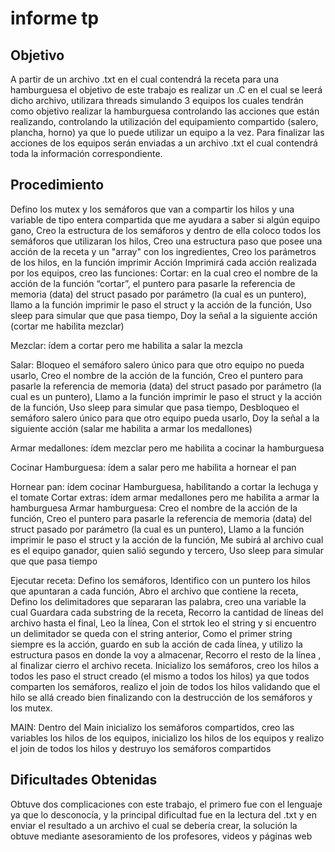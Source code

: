 <!DOCTYPE html>
<html lang="es">
<head>
    <h1>informe tp</h1>
</head>
<body>
<h2>Objetivo</h2>
<p>A partir de un archivo .txt en el cual contendrá la receta para una hamburguesa el objetivo
de este trabajo es realizar un .C en el cual se leerá dicho archivo, utilizara threads
simulando 3 equipos los cuales tendrán como objetivo realizar la hamburguesa
controlando las acciones que están realizando, controlando la utilización del
equipamiento compartido (salero, plancha, horno) ya que lo puede utilizar un equipo a la
vez. Para finalizar las acciones de los equipos serán enviadas a un archivo .txt el cual
contendrá toda la información correspondiente.</p>
<h2>Procedimiento</h2>
<p>Defino los mutex y los semáforos que van a compartir los hilos y una variable de tipo
entera compartida que me ayudara a saber si algún equipo gano, Creo la estructura de los
semáforos y dentro de ella coloco todos los semáforos que utilizaran los hilos, Creo una
estructura paso que posee una acción de la receta y un "array" con los ingredientes, Creo
los parámetros de los hilos, en la función imprimir Acción Imprimirá cada acción realizada
por los equipos, creo las funciones:
Cortar: en la cual creo el nombre de la acción de la función “cortar”, el puntero para
pasarle la referencia de memoria (data) del struct pasado por parámetro (la cual es un
puntero), llamo a la función imprimir le paso el struct y la acción de la función, Uso sleep
para simular que que pasa tiempo, Doy la señal a la siguiente acción (cortar me habilita
mezclar)</p>

<p>Mezclar: ídem a cortar pero me habilita a salar la mezcla

Salar: Bloqueo el semáforo salero único para que otro equipo no pueda usarlo, Creo el
nombre de la acción de la función, Creo el puntero para pasarle la referencia de memoria
(data) del struct pasado por parámetro (la cual es un puntero), Llamo a la función imprimir
le paso el struct y la acción de la función, Uso sleep para simular que pasa tiempo,
Desbloqueo el semáforo salero único para que otro equipo pueda usarlo, Doy la señal a la
siguiente acción (salar me habilita a armar los medallones)

Armar medallones: ídem mezclar pero me habilita a cocinar la hamburguesa

Cocinar Hamburguesa: ídem a salar pero me habilita a hornear el pan

Hornear pan: ídem cocinar Hamburguesa, habilitando a cortar la lechuga y el tomate
Cortar extras: ídem armar medallones pero me habilita a armar la hamburguesa
Armar hamburguesa: Creo el nombre de la acción de la función, Creo el puntero para
pasarle la referencia de memoria (data) del struct pasado por parámetro (la cual es un
puntero), Llamo a la función imprimir le paso el struct y la acción de la función, Me subirá
al archivo cual es el equipo ganador, quien salió segundo y tercero, Uso sleep para simular
que que pasa tiempo

Ejecutar receta: Defino los semáforos, Identifico con un puntero los hilos que apuntaran
a cada función, Abro el archivo que contiene la receta, Defino los delimitadores que
separaran las palabra, creo una variable la cual Guardara cada substring de la receta,
Recorro la cantidad de líneas del archivo hasta el final, Leo la línea, Con el strtok leo el
string y si encuentro un delimitador se queda con el string anterior, Como el primer string
siempre es la acción, guardo en sub la acción de cada línea, y utilizo la estructura pasos en
donde la voy a almacenar, Recorro el resto de la línea , al finalizar cierro el archivo receta.
Inicializo los semáforos, creo los hilos a todos les paso el struct creado (el mismo a todos
los hilos) ya que todos comparten los semáforos, realizo el join de todos los hilos
validando que el hilo se allá creado bien finalizando con la destrucción de los semáforos y
los mutex.

MAIN: Dentro del Main inicializo los semáforos compartidos, creo las variables los hilos
de los equipos, inicializo los hilos de los equipos y realizo el join de todos los hilos y
destruyo los semáforos compartidos</p>

<h2>Dificultades Obtenidas</h2>
<p>Obtuve dos complicaciones con este trabajo, el primero fue con el lenguaje ya que lo
desconocía, y la principal dificultad fue en la lectura del .txt y en enviar el resultado a un
archivo el cual se debería crear, la solución la obtuve mediante asesoramiento de los
profesores, videos y páginas web</p>

</body>
</html>
